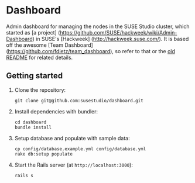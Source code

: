 # Dashboard

Admin dashboard for managing the nodes in the SUSE Studio cluster, which
started as [a project]
(https://github.com/SUSE/hackweek/wiki/Admin-Dashboard) in SUSE's [Hackweek]
(http://hackweek.suse.com/). It is based off the awesome [Team Dashboard]
(https://github.com/fdietz/team_dashboard), so refer to that or the [old
README](doc/README-original.md) for related details.

## Getting started

1. Clone the repository:
   ```
   git clone git@github.com:susestudio/dashboard.git
   ```
   
1. Install dependencies with bundler:
   ```
   cd dashboard
   bundle install
   ```

1. Setup database and populate with sample data:
   ```
   cp config/database.example.yml config/database.yml
   rake db:setup populate
   ```

1. Start the Rails server (at `http://localhost:3000`):
   ```
   rails s
   ```
